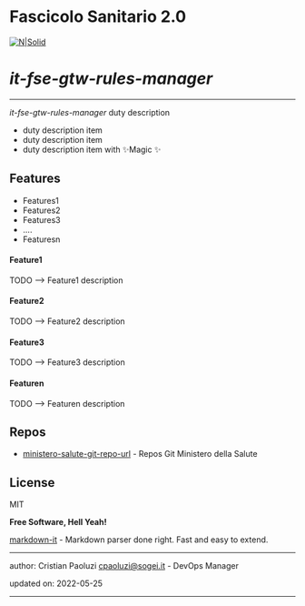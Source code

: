 # Fascicolo Sanitario 2.0
[![N|Solid](https://www.sogei.it/content/dam/sogei/loghi/Sogei_logo_304.svg)](https://www.sogei.it/it/sogei-homepage.html)

# _it-fse-gtw-rules-manager_


---

_it-fse-gtw-rules-manager_ duty description
- duty description item
- duty description item
- duty description item with ✨Magic ✨

## Features
- Features1
- Features2
- Features3
- ....
- Featuresn

#### Feature1
TODO --> Feature1 description

#### Feature2
TODO --> Feature2 description

#### Feature3
TODO --> Feature3 description

#### Featuren
TODO --> Featuren description

## Repos
- [ministero-salute-git-repo-url] - Repos Git Ministero della Salute

## License

MIT

**Free Software, Hell Yeah!**

[markdown-it] - Markdown parser done right. Fast and easy to extend.

[//]: # (These are reference links used in the body of this note and get stripped out when the markdown processor does its job. There is no need to format nicely because it shouldn't be seen. Thanks SO - http://stackoverflow.com/questions/4823468/store-comments-in-markdown-syntax)
[markdown-it]: <https://github.com/markdown-it/markdown-it>
[ministero-salute-git-repo-url]: <https://github.com/ministero-salute/it-fse-gtw-rules-manager.git>
[Spring Boot]: <https://spring.io/projects/spring-boot>
[Maven]: <https://maven.apache.org/>

---
author: Cristian Paoluzi <cpaoluzi@sogei.it> - DevOps Manager

updated on: 2022-05-25

---